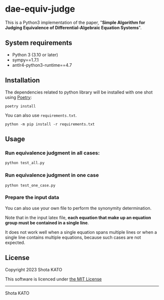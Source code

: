 # dae-equiv-judge
This is a Python3 implementation of the paper, "**Simple Algorithm for Judging Equivalence of Differential-Algebraic Equation Systems**".


## System requirements

* Python 3 (3.10 or later)
* sympy==1.7.1
* antlr4-python3-runtime==4.7

## Installation

The dependencies related to python library will be installed with one shot using [Poetry](https://github.com/python-poetry/poetry):

```shell
poetry install
```

You can also use `requirements.txt`.
```shell
python -m pip install -r requirements.txt
```


## Usage
### Run equivalence judgment in all cases:
```shell
python test_all.py
```

### Run equivalence judgment in one case
```shell
python test_one_case.py
```

### Prepare the input data
You can also use your own file to perform the synonymity determination.

Note that in the input latex file, **each equation that make up an equation group must be contained in a single line**.

It does not work well when a single equation spans multiple lines or when a single line contains multiple equations, because such cases are not expected.

## License
Copyright 2023 Shota KATO

This software is licenced under [the MIT License](./LICENSE)

---

Shota KATO